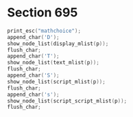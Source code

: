 # Section 695

```c << Display choice node |p| >>=
print_esc("mathchoice");
append_char('D');
show_node_list(display_mlist(p));
flush_char;
append_char('T');
show_node_list(text_mlist(p));
flush_char;
append_char('S');
show_node_list(script_mlist(p));
flush_char;
append_char('s');
show_node_list(script_script_mlist(p));
flush_char;
```
